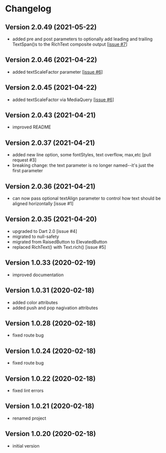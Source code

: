 # Changelog



## Version 2.0.49 (2021-05-22)

- added pre and post parameters to optionally add leading and trailing TextSpan()s to the RichText composite output \[[issue #7](https://github.com/remoteportal/simple_rich_text/issues/7)\]




## Version 2.0.46 (2021-04-22)

- added textScaleFactor parameter \[[issue #6](https://github.com/remoteportal/simple_rich_text/issues/6)\]



## Version 2.0.45 (2021-04-22)

- added textScaleFactor via MediaQuery \[[issue #6](https://github.com/remoteportal/simple_rich_text/issues/6)\]




## Version 2.0.43 (2021-04-21)

- improved README



## Version 2.0.37 (2021-04-21)

- added new line option, some fontStyles, text overflow, max,etc  [pull request #3]
- breaking change: the text parameter is no longer named--it's just the first parameter




## Version 2.0.36 (2021-04-21)

- can now pass optional textAlign parameter to control how text should be aligned horizontally [issue #1]



## Version 2.0.35 (2021-04-20)

- upgraded to Dart 2.0 [issue #4]
- migrated to null-safety
- migrated from RaisedButton to ElevatedButton
- replaced RichText() with Text.rich() [issue #5]



## Version 1.0.33 (2020-02-19)

- improved documentation



## Version 1.0.31 (2020-02-18)

- added color attributes
- added push and pop nagivation attributes



## Version 1.0.28 (2020-02-18)

- fixed route bug



## Version 1.0.24 (2020-02-18)

- fixed route bug



## Version 1.0.22 (2020-02-18)

- fixed lint errors



## Version 1.0.21 (2020-02-18)

- renamed project



## Version 1.0.20 (2020-02-18)

- initial version